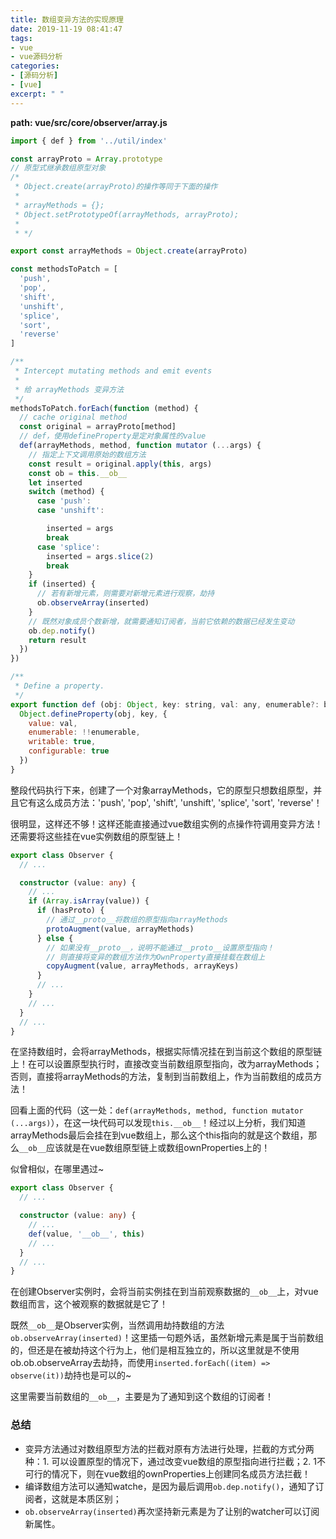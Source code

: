 ```yaml
---
title: 数组变异方法的实现原理
date: 2019-11-19 08:41:47
tags:
- vue
- vue源码分析
categories:
- [源码分析]
- [vue]
excerpt: " "
---
```


**path: vue/src/core/observer/array.js**
```typescript
import { def } from '../util/index'

const arrayProto = Array.prototype
// 原型式继承数组原型对象
/*
 * Object.create(arrayProto)的操作等同于下面的操作
 *
 * arrayMethods = {};
 * Object.setPrototypeOf(arrayMethods, arrayProto);
 *
 * */

export const arrayMethods = Object.create(arrayProto)

const methodsToPatch = [
  'push',
  'pop',
  'shift',
  'unshift',
  'splice',
  'sort',
  'reverse'
]

/**
 * Intercept mutating methods and emit events
 *
 * 给 arrayMethods 变异方法
 */
methodsToPatch.forEach(function (method) {
  // cache original method
  const original = arrayProto[method]
  // def，使用defineProperty是定对象属性的value
  def(arrayMethods, method, function mutator (...args) {
    // 指定上下文调用原始的数组方法
    const result = original.apply(this, args)
    const ob = this.__ob__
    let inserted
    switch (method) {
      case 'push':
      case 'unshift':

        inserted = args
        break
      case 'splice':
        inserted = args.slice(2)
        break
    }
    if (inserted) {
      // 若有新增元素，则需要对新增元素进行观察，劫持
      ob.observeArray(inserted)
    }
    // 既然对象成员个数新增，就需要通知订阅者，当前它依赖的数据已经发生变动
    ob.dep.notify()
    return result
  })
})
```
```js
/**
 * Define a property.
 */
export function def (obj: Object, key: string, val: any, enumerable?: boolean) {
  Object.defineProperty(obj, key, {
    value: val,
    enumerable: !!enumerable,
    writable: true,
    configurable: true
  })
}
```

整段代码执行下来，创建了一个对象arrayMethods，它的原型只想数组原型，并且它有这么成员方法：'push',
 'pop', 'shift', 'unshift', 'splice', 'sort', 'reverse'！



很明显，这样还不够！这样还能直接通过vue数组实例的点操作符调用变异方法！还需要将这些挂在vue实例数组的原型链上！



```typescript
export class Observer {
  // ...

  constructor (value: any) {
    // ...
    if (Array.isArray(value)) {
      if (hasProto) {
        // 通过__proto__将数组的原型指向arrayMethods
        protoAugment(value, arrayMethods)
      } else {
        // 如果没有__proto__，说明不能通过__proto__设置原型指向！
        // 则直接将变异的数组方法作为OwnProperty直接挂载在数组上
        copyAugment(value, arrayMethods, arrayKeys)
      }
      // ...
    }
    // ...
  }
  // ...
}
```

在坚持数组时，会将arrayMethods，根据实际情况挂在到当前这个数组的原型链上！在可以设置原型执行时，直接改变当前数组原型指向，改为arrayMethods；否则，直接将arrayMethods的方法，复制到当前数组上，作为当前数组的成员方法！



回看上面的代码（这一处：`def(arrayMethods, method, function mutator (...args)`），在这一块代码可以发现`this.__ob__`！经过以上分析，我们知道arrayMethods最后会挂在到vue数组上，那么这个this指向的就是这个数组，那么`__ob__`应该就是在vue数组原型链上或数组ownProperties上的！



似曾相似，在哪里遇过~



```typescript
export class Observer {
  // ...

  constructor (value: any) {
    // ...
    def(value, '__ob__', this)
    // ...
  }
  // ...
}
```

在创建Observer实例时，会将当前实例挂在到当前观察数据的`__ob__`上，对vue数组而言，这个被观察的数据就是它了！

既然`__ob__`是Observer实例，当然调用劫持数组的方法`ob.observeArray(inserted)`！这里插一句题外话，虽然新增元素是属于当前数组的，但还是在被劫持这个行为上，他们是相互独立的，所以这里就是不使用ob.ob.observeArray去劫持，而使用`inserted.forEach((item) => observe(it))`劫持也是可以的~



这里需要当前数组的`__ob__`，主要是为了通知到这个数组的订阅者！



### 总结

- 变异方法通过对数组原型方法的拦截对原有方法进行处理，拦截的方式分两种：1. 可以设置原型的情况下，通过改变vue数组的原型指向进行拦截；2. 1不可行的情况下，则在vue数组的ownProperties上创建同名成员方法拦截！
- 编译数组方法可以通知watche，是因为最后调用`ob.dep.notify()`，通知了订阅者，这就是本质区别；
- `ob.observeArray(inserted)`再次坚持新元素是为了让别的watcher可以订阅新属性。
